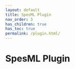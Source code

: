 ```yaml
---
layout: default
title: SpesML Plugin
nav_order: 3
has_children: true
has_toc: true
permalink: /plugin.html/
---
```

# SpesML Plugin